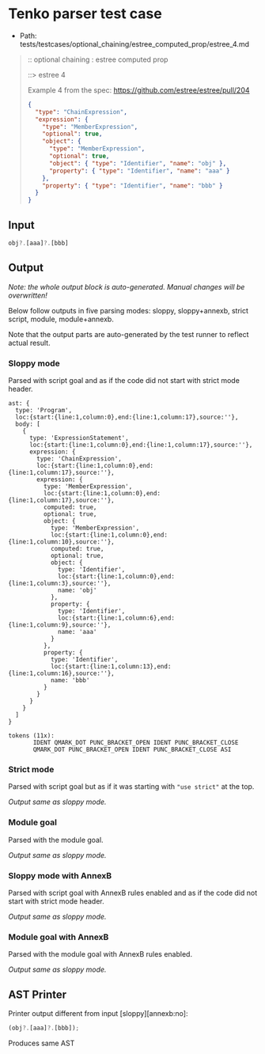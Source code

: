 # Tenko parser test case

- Path: tests/testcases/optional_chaining/estree_computed_prop/estree_4.md

> :: optional chaining : estree computed prop
>
> ::> estree 4
>
> Example 4 from the spec: https://github.com/estree/estree/pull/204
>
> ```json
> {
>   "type": "ChainExpression",
>   "expression": {
>     "type": "MemberExpression",
>     "optional": true,
>     "object": {
>       "type": "MemberExpression",
>       "optional": true,
>       "object": { "type": "Identifier", "name": "obj" },
>       "property": { "type": "Identifier", "name": "aaa" }
>     },
>     "property": { "type": "Identifier", "name": "bbb" }
>   }
> }
> ```

## Input

`````js
obj?.[aaa]?.[bbb]
`````

## Output

_Note: the whole output block is auto-generated. Manual changes will be overwritten!_

Below follow outputs in five parsing modes: sloppy, sloppy+annexb, strict script, module, module+annexb.

Note that the output parts are auto-generated by the test runner to reflect actual result.

### Sloppy mode

Parsed with script goal and as if the code did not start with strict mode header.

`````
ast: {
  type: 'Program',
  loc:{start:{line:1,column:0},end:{line:1,column:17},source:''},
  body: [
    {
      type: 'ExpressionStatement',
      loc:{start:{line:1,column:0},end:{line:1,column:17},source:''},
      expression: {
        type: 'ChainExpression',
        loc:{start:{line:1,column:0},end:{line:1,column:17},source:''},
        expression: {
          type: 'MemberExpression',
          loc:{start:{line:1,column:0},end:{line:1,column:17},source:''},
          computed: true,
          optional: true,
          object: {
            type: 'MemberExpression',
            loc:{start:{line:1,column:0},end:{line:1,column:10},source:''},
            computed: true,
            optional: true,
            object: {
              type: 'Identifier',
              loc:{start:{line:1,column:0},end:{line:1,column:3},source:''},
              name: 'obj'
            },
            property: {
              type: 'Identifier',
              loc:{start:{line:1,column:6},end:{line:1,column:9},source:''},
              name: 'aaa'
            }
          },
          property: {
            type: 'Identifier',
            loc:{start:{line:1,column:13},end:{line:1,column:16},source:''},
            name: 'bbb'
          }
        }
      }
    }
  ]
}

tokens (11x):
       IDENT QMARK_DOT PUNC_BRACKET_OPEN IDENT PUNC_BRACKET_CLOSE
       QMARK_DOT PUNC_BRACKET_OPEN IDENT PUNC_BRACKET_CLOSE ASI
`````

### Strict mode

Parsed with script goal but as if it was starting with `"use strict"` at the top.

_Output same as sloppy mode._

### Module goal

Parsed with the module goal.

_Output same as sloppy mode._

### Sloppy mode with AnnexB

Parsed with script goal with AnnexB rules enabled and as if the code did not start with strict mode header.

_Output same as sloppy mode._

### Module goal with AnnexB

Parsed with the module goal with AnnexB rules enabled.

_Output same as sloppy mode._

## AST Printer

Printer output different from input [sloppy][annexb:no]:

````js
(obj?.[aaa]?.[bbb]);
````

Produces same AST
